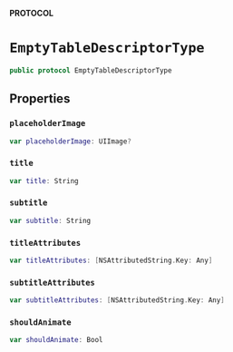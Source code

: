 **PROTOCOL**

# `EmptyTableDescriptorType`

```swift
public protocol EmptyTableDescriptorType
```

## Properties
### `placeholderImage`

```swift
var placeholderImage: UIImage?
```

### `title`

```swift
var title: String
```

### `subtitle`

```swift
var subtitle: String
```

### `titleAttributes`

```swift
var titleAttributes: [NSAttributedString.Key: Any]
```

### `subtitleAttributes`

```swift
var subtitleAttributes: [NSAttributedString.Key: Any]
```

### `shouldAnimate`

```swift
var shouldAnimate: Bool
```
